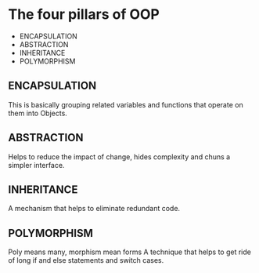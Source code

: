 # The four pillars of OOP

- ENCAPSULATION
- ABSTRACTION
- INHERITANCE
- POLYMORPHISM

## ENCAPSULATION
This is basically grouping related variables and functions that operate on them into Objects.

## ABSTRACTION
Helps to reduce the impact of change, hides complexity and chuns a simpler interface.

## INHERITANCE
A mechanism that helps to eliminate redundant code.

## POLYMORPHISM
Poly means many, morphism mean forms
A technique that helps to get ride of long if and else statements and switch cases.

